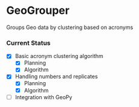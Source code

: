 # GeoGrouper
Groups Geo data by clustering based on acronyms

### Current Status

- [x] Basic acronym clustering algorithm
	- [x] Planning
	- [x] Algorithm
- [x] Handling numbers and replicates
	- [x] Planning
	- [x] Algorithm
- [ ] Integration with GeoPy
